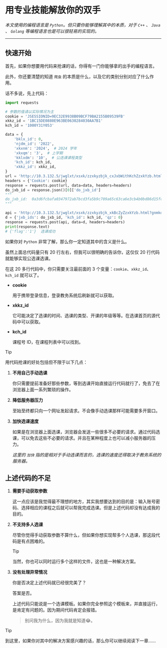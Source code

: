 # 用专业技能解放你的双手

*本文使用的编程语言是 `Python`。但只要你能够理解其中的本质，对于  `C++` 、 `Java` 、 `Golang` 等编程语言也是可以很轻易的实现的。*

---

## 快速开始

首先，如果你想要用代码来抢课的话，你得有一门你能够拿的出手的编程语言。

此外，你还要清楚的知道 `爬虫` 的本质是什么，以及它的类别分别对应了什么作用。

话不多说，先上代码：

```python
import requests

# 参数的值请以实际情况为主
cookie = 'JSESSIONID=9EC32E9938B09BCF79BA2155B09539FB'
xkkz_id = '1BC15DE0880E963BE0630284030AA7B1'
kch_id = '1000Y31Y053'

data = {
    'bklx_id': 0,
    'njdm_id': '2022',
    'xkxnm': '2024',  # 2024 学年
    'xkxqm': '3',  # 上学期
    'kklxdm': '10',  # 公选课课程类型
    'kch_id': kch_id,
    'xkkz_id': xkkz_id,
}
url = 'http://10.3.132.5/jwglxt/xsxk/zzxkyzbjk_cxJxbWithKchZzxkYzb.html?gnmkdm=N253512'
headers = {'Cookie': cookie}
response = requests.post(url, data=data, headers=headers)
do_jxb_id = response.json()[0]['do_jxb_id']
"""
do_jxb_id:  0a3d6fcbafa0347972ab7bcd3fa5b9c709a65c63ca6e3cb4b0bd86d15fc93ee9ac3976b7d77e7961256a4104dfc56f1a2dfe5cfc5a04bb8ca9ea738725f5f6eaaa2fb3812811fad2e25bd4908486e354f4c99355bf88b11270014012970e1495086745fc5eef191c61a78aaf4daa4238cad1fe2838d2514b9b6656b17dce7617
"""

api = 'http://10.3.132.5/jwglxt/xsxk/zzxkyzbjk_xkBcZyZzxkYzb.html?gnmkdm=N253512'
d = {'jxb_ids': do_jxb_id, 'kch_id': kch_id, 'qz': 0}
response = requests.post(api, data=d, headers=headers)
print(response.text)
# {'flag':'1'}  选课成功

```

如果你对 `Python` 非常了解，那么你一定知道其中的含义是什么。

虽然上面总代码量只有 20 行左右，但我可以很明确的告诉你，这仅仅 20 行代码就能够实现公选课选课。

在这 20 多行代码中，你只需要关注最前面的 3 个变量：`cookie`、`xkkz_id`、`kch_id` 就可以了。

- **cookie**

  用于携带登录信息，登录教务系统后刷新就可以获取。

- **xkkz_id**

  它可能决定了选课的时间、选课的类型、开课的年级等等。在选课首页的源代码中可以获取。

- **kch_id**

  课程号 ID，在课程列表中可以找到。

> [!tip]
>
> 用代码抢课的好处包括但不限于以下几点：
>
> 1. **不用自己手动选课**
>
>    你只需要提前准备好那些参数，等到选课开始直接运行代码就行了，免去了在浏览器上面一系列繁琐的操作。
>
> 2. **降低服务器压力**
>
>    至始至终都只向一个网址发起请求。不会像手动选课那样可能需要多开窗口。
>
> 3. **加快选课速度**
>
>    如果是在浏览器上面选课，浏览器会发送一些很多不必要的请求。通过代码选课，可以免去这些不必要的请求。并且在某种程度上也可以减小服务器的压力。
>
>    *这里的 `加快` 指的是相对于手动选课而言的，选课的速度还得取决于教务系统的服务器。*

## 上述代码的不足

1. **需要手动获取参数**

   这一点应该是我觉得最不理想的地方，其实我想要达到的目的是：输入账号密码、选择相应的课程之后就可以帮我完成选课。但是上述代码却没有达成我的目的。

2. **不支持多人选课**

   尽管你觉得手动获取参数不算什么，但如果你想实现帮多个人选课，那这段代码是有点困难的。

   > [!tip]
   >
   > 当然，你也可以同时运行多个这样的文件，这也是一种解决方案。

3. **没有处理异常情况**

   你是否决定上述代码就已经很完美了？

   答案是否。

   上述代码只能说是一个选课模板。如果你完全参照这个模板来，并直接运行，是肯定有问题的。因为期间代码肯定会报错。

   > 别问我为什么，因为我就是知道😂。

> [!tip]
>
> 到这里，如果你对其中的解决方案感兴趣的话，那么你可以继续阅读下一章……
